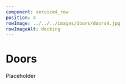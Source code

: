 ```yaml
---
component: service4_row
position: 4
rowImage: ../../../images/doors/doors4.jpg
rowImageAlt: decking
---
```

#  Doors

Placeholder

